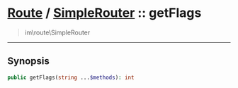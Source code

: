 # [Route](route.md) / [SimpleRouter](route-SimpleRouter.md) :: getFlags
 > im\route\SimpleRouter
____

## Synopsis
```php
public getFlags(string ...$methods): int
```
